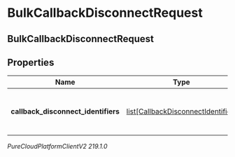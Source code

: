 # BulkCallbackDisconnectRequest

## BulkCallbackDisconnectRequest

## Properties

|Name | Type | Description | Notes|
|------------ | ------------- | ------------- | -------------|
| **callback_disconnect_identifiers** | [list[CallbackDisconnectIdentifier]](CallbackDisconnectIdentifier) | The list of requests to disconnect callbacks in bulk | |



_PureCloudPlatformClientV2 219.1.0_
